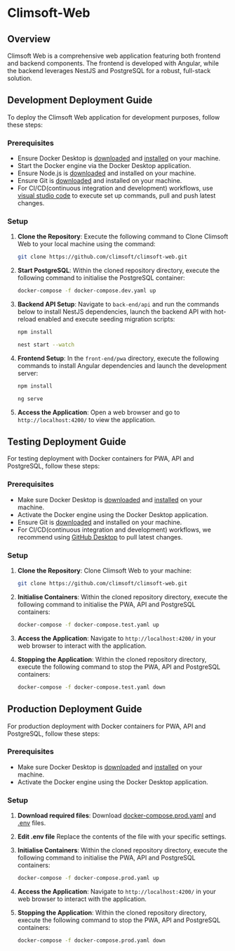 # Climsoft-Web

## Overview
Climsoft Web is a comprehensive web application featuring both frontend and backend components. The frontend is developed with Angular, while the backend leverages NestJS and PostgreSQL for a robust, full-stack solution.

## Development Deployment Guide
To deploy the Climsoft Web application for development purposes, follow these steps:

### Prerequisites
- Ensure Docker Desktop is [downloaded](https://docs.docker.com/get-docker/) and [installed](https://docs.docker.com/engine/install/) on your machine.
- Start the Docker engine via the Docker Desktop application.
- Ensure Node.js is [downloaded](https://nodejs.org/en) and installed on your machine.
- Ensure Git is [downloaded](https://git-scm.com/) and installed on your machine.
- For CI/CD(continuous integration and development) workflows, use [visual studio code](https://code.visualstudio.com/) to execute set up commands, pull and push latest changes.

### Setup
1. **Clone the Repository**:
   Execute the following command to Clone Climsoft Web to your local machine using the command:
   ```bash
   git clone https://github.com/climsoft/climsoft-web.git
   ```

2. **Start PostgreSQL**:
   Within the cloned repository directory, execute the following command to initialise the PostgreSQL container:
   ```bash
   docker-compose -f docker-compose.dev.yaml up
   ```

3. **Backend API Setup**:
   Navigate to `back-end/api` and run the commands below to install NestJS dependencies, launch the backend API with hot-reload enabled and execute seeding migration scripts:
   ```bash
   npm install
   ```
   ```bash
   nest start --watch
   ```

4. **Frontend Setup**:
   In the `front-end/pwa` directory, execute the following commands to install Angular dependencies and launch the development server:
   ```bash
   npm install
   ```
    ```bash
   ng serve
   ```

5. **Access the Application**:
   Open a web browser and go to `http://localhost:4200/` to view the application.

## Testing Deployment Guide
For testing deployment with Docker containers for PWA, API and PostgreSQL, follow these steps:

### Prerequisites
- Make sure Docker Desktop is [downloaded](https://docs.docker.com/get-docker/) and [installed](https://docs.docker.com/engine/install/) on your machine.
- Activate the Docker engine using the Docker Desktop application.
- Ensure Git is [downloaded](https://git-scm.com/) and installed on your machine.
- For CI/CD(continuous integration and development) workflows, we recommend using [GitHub Desktop](https://desktop.github.com/) to pull latest changes.

### Setup
1. **Clone the Repository**:
   Clone Climsoft Web to your machine:
   ```bash
   git clone https://github.com/climsoft/climsoft-web.git
   ```

2. **Initialise Containers**:
   Within the cloned repository directory, execute the following command to initialise the PWA, API and PostgreSQL containers:
   ```bash
   docker-compose -f docker-compose.test.yaml up
   ```

3. **Access the Application**:
   Navigate to `http://localhost:4200/` in your web browser to interact with the application.

4. **Stopping the Application**:
   Within the cloned repository directory, execute the following command to stop the PWA, API and PostgreSQL containers:
   ```bash
   docker-compose -f docker-compose.test.yaml down
   ```

## Production Deployment Guide
For production deployment with Docker containers for PWA, API and PostgreSQL, follow these steps:

### Prerequisites
- Make sure Docker Desktop is [downloaded](https://docs.docker.com/get-docker/) and [installed](https://docs.docker.com/engine/install/) on your machine.
- Activate the Docker engine using the Docker Desktop application.

### Setup
1. **Download required files**:
   Download [docker-compose.prod.yaml](https://raw.githubusercontent.com/climsoft/climsoft-web/refs/heads/main/docker-compose.prod.yaml) and [.env](https://raw.githubusercontent.com/climsoft/climsoft-web/refs/heads/main/.env) files. 
   
2. **Edit .env file**
   Replace the contents of the file with your specific settings.
   
3. **Initialise Containers**:
   Within the cloned repository directory, execute the following command to initialise the PWA, API and PostgreSQL containers:
   ```bash
   docker-compose -f docker-compose.prod.yaml up
   ```

4. **Access the Application**:
   Navigate to `http://localhost:4200/` in your web browser to interact with the application.

5. **Stopping the Application**:
   Within the cloned repository directory, execute the following command to stop the PWA, API and PostgreSQL containers:
   ```bash
   docker-compose -f docker-compose.prod.yaml down
   ```

